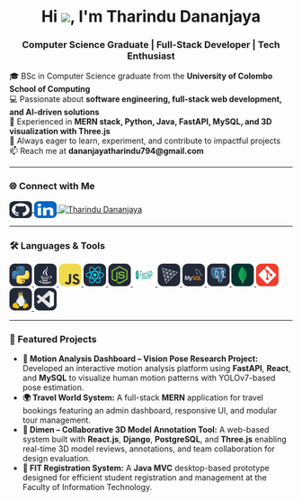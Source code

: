 <h1 align="center">Hi <img src="https://media.giphy.com/media/hvRJCLFzcasrR4ia7z/giphy.gif" width="30px"/>, I'm Tharindu Dananjaya</h1>

<h3 align="center">Computer Science Graduate | Full-Stack Developer | Tech Enthusiast</h3>

<p align="left">
🎓 BSc in Computer Science graduate from the <b>University of Colombo School of Computing</b><br/>
💻 Passionate about <b>software engineering, full-stack web development, and AI-driven solutions</b><br/>
🚀 Experienced in <b>MERN stack, Python, Java, FastAPI, MySQL, and 3D visualization with Three.js</b><br/>
🧠 Always eager to learn, experiment, and contribute to impactful projects<br/>
📫 Reach me at <b>dananjayatharindu794@gmail.com</b>
</p>

---

<h3 align="left">🌐 Connect with Me</h3>
<p align="left">
  <a href="https://github.com/TharinduAKTD" target="_blank">
    <img align="center" src="https://github.com/tandpfun/skill-icons/blob/main/icons/Github-Dark.svg" alt="Tharindu Dananjaya" height="30" width="40" />
  </a>
  <a href="https://www.linkedin.com/in/aktdananjaya" target="_blank">
    <img align="center" src="https://github.com/tandpfun/skill-icons/blob/main/icons/LinkedIn.svg" alt="Tharindu Dananjaya" height="30" width="40" />
  </a>
  <a href="https://www.facebook.com/tharindu.dananjaya.794" target="_blank">
    <img align="center" src="https://raw.githubusercontent.com/rahuldkjain/github-profile-readme-generator/master/src/images/icons/Social/facebook.svg" alt="Tharindu Dananjaya" height="30" width="40" />
  </a>
</p>

---

<h3 align="left">🛠️ Languages & Tools</h3>
<p align="left">
  <!-- Programming Languages -->
  <a href="https://www.python.org/" target="_blank" rel="noreferrer">
    <img src="https://github.com/tandpfun/skill-icons/blob/main/icons/Python-Dark.svg" alt="Python" width="40" height="40"/>
  </a>
  <a href="https://www.java.com/" target="_blank" rel="noreferrer">
    <img src="https://github.com/tandpfun/skill-icons/blob/main/icons/Java-Dark.svg" alt="Java" width="40" height="40"/>
  </a>
  <a href="https://developer.mozilla.org/en-US/docs/Web/JavaScript" target="_blank" rel="noreferrer">
    <img src="https://github.com/tandpfun/skill-icons/blob/main/icons/JavaScript.svg" alt="JavaScript" width="40" height="40"/>
  </a>

  <!-- Web Development -->
  <a href="https://react.dev/" target="_blank" rel="noreferrer">
    <img src="https://github.com/tandpfun/skill-icons/blob/main/icons/React-Dark.svg" alt="React" width="40" height="40"/>
  </a>
  <a href="https://nodejs.org/" target="_blank" rel="noreferrer">
    <img src="https://github.com/tandpfun/skill-icons/blob/main/icons/NodeJS-Dark.svg" alt="Node.js" width="40" height="40"/>
  </a>
  <a href="https://fastapi.tiangolo.com/" target="_blank" rel="noreferrer">
    <img src="https://raw.githubusercontent.com/fastapi/fastapi/master/docs/en/docs/img/logo-margin/logo-teal.svg" alt="FastAPI" width="40" height="40"/>
  </a>
  <a href="https://threejs.org/" target="_blank" rel="noreferrer">
    <img src="https://github.com/tandpfun/skill-icons/blob/main/icons/ThreeJS-Dark.svg" alt="Three.js" width="40" height="40"/>
  </a>

  <!-- Databases -->
  <a href="https://www.mysql.com/" target="_blank" rel="noreferrer">
    <img src="https://github.com/tandpfun/skill-icons/blob/main/icons/MySQL-Dark.svg" alt="MySQL" width="40" height="40"/>
  </a>
  <a href="https://www.postgresql.org/" target="_blank" rel="noreferrer">
    <img src="https://github.com/tandpfun/skill-icons/blob/main/icons/PostgreSQL-Dark.svg" alt="PostgreSQL" width="40" height="40"/>
  </a>
  <a href="https://www.mongodb.com/" target="_blank" rel="noreferrer">
    <img src="https://github.com/tandpfun/skill-icons/blob/main/icons/MongoDB.svg" alt="MongoDB" width="40" height="40"/>
  </a>

  <!-- Tools & Platforms -->
  <a href="https://git-scm.com/" target="_blank" rel="noreferrer">
    <img src="https://github.com/tandpfun/skill-icons/blob/main/icons/Git.svg" alt="Git" width="40" height="40"/>
  </a>
  <a href="https://www.linux.org/" target="_blank" rel="noreferrer">
    <img src="https://github.com/tandpfun/skill-icons/blob/main/icons/Linux-Dark.svg" alt="Linux" width="40" height="40"/>
  </a>
  <a href="https://code.visualstudio.com/" target="_blank" rel="noreferrer">
    <img src="https://github.com/tandpfun/skill-icons/blob/main/icons/VSCode-Dark.svg" alt="VS Code" width="40" height="40"/>
  </a>
</p>

---

<h3 align="left">🚀 Featured Projects</h3>
<ul>
  <li>
    <b>🎯 Motion Analysis Dashboard – Vision Pose Research Project:</b>
    Developed an interactive motion analysis platform using <b>FastAPI</b>, <b>React</b>, and <b>MySQL</b> to visualize human motion patterns with YOLOv7-based pose estimation.
  </li>
  <li>
    <b>🌍 Travel World System:</b>
    A full-stack <b>MERN</b> application for travel bookings featuring an admin dashboard, responsive UI, and modular tour management.
  </li>
  <li>
    <b>🧩 Dimen – Collaborative 3D Model Annotation Tool:</b>
    A web-based system built with <b>React.js</b>, <b>Django</b>, <b>PostgreSQL</b>, and <b>Three.js</b> enabling real-time 3D model reviews, annotations, and team collaboration for design evaluation.
  </li>
  <li>
    <b>📡 FIT Registration System:</b>
    A <b>Java MVC</b> desktop-based prototype designed for efficient student registration and management at the Faculty of Information Technology.
  </li>
</ul>

